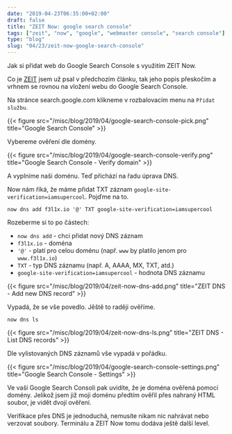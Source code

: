 ```yaml
---
date: "2019-04-23T06:35:00+02:00"
draft: false
title: "ZEIT Now: google search console"
tags: ["zeit", "now", "google", "webmaster console", "search console"]
type: "blog"
slug: "04/23/zeit-now-google-search-console"
---
```


Jak si přidat web do Google Search Console s využitím ZEIT Now.

<!--more-->

Co je [ZEIT](/blog/2019/02/27/zeit-now-migrace-dev-domeny-do-cloudu/) jsem už psal v předchozím článku,
tak jeho popis přeskočím a vrhnem se rovnou na vložení webu do Google Search Console.

Na stránce search.google.com klikneme v rozbalovacím menu na `Přidat službu`.

{{< figure src="/misc/blog/2019/04/google-search-console-pick.png" title="Google Search Console" >}}

Vybereme ověření dle domény.

{{< figure src="/misc/blog/2019/04/google-search-console-verify.png" title="Google Search Console - Verify domain" >}}

A vyplníme naši doménu. Teď přichází na řadu úprava DNS.

Now nám říká, že máme přidat TXT záznam `google-site-verification=iamsupercool`. Pojďme na to.

```
now dns add f3l1x.io '@' TXT google-site-verification=iamsupercool
```

Rozeberme si to po částech:

- `now dns add` - chci přidat nový DNS záznam
- `f3l1x.io` - doména
- `'@'` - platí pro celou doménu (např. `www` by platilo jenom pro `www.f3l1x.io`)
- `TXT` - typ DNS záznamu (např. A, AAAA, MX, TXT, atd.)
- `google-site-verification=iamsupercool` - hodnota DNS záznamu

{{< figure src="/misc/blog/2019/04/zeit-now-dns-add.png" title="ZEIT DNS - Add new DNS record" >}}

Vypadá, že se vše povedlo. Jěště to raději ověříme.

```
now dns ls
```

{{< figure src="/misc/blog/2019/04/zeit-now-dns-ls.png" title="ZEIT DNS - List DNS records" >}}

Dle vylistovaných DNS záznamů vše vypadá v pořádku.

{{< figure src="/misc/blog/2019/04/google-search-console-settings.png" title="Google Search Console - Settings" >}}

Ve vaší Google Search Consoli pak uvidíte, že je doména ověřená pomocí domény. Jelikož jsem již moji doménu předtím ověřil
přes nahraný HTML soubor, je vidět dvojí ověření.

Verifikace přes DNS je jednoduchá, nemusíte nikam nic nahrávat nebo verzovat soubory. Terminálu a ZEIT Now tomu dodáva ještě další level.
